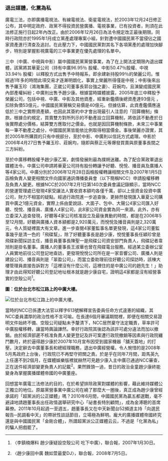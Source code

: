 ### 退出媒體，化黨為私

廣電三法，亦即廣播電視法、有線電視法、衛星電視法，於2003年12月24日修正公布，其中明定政府、政黨不得投資民營廣播、電視事業，已有投資者，則須在此法修正施行日起2年內改正。由於2006年12月26日為法令規定改正最後期限。同時行政院亦於1995年1月成立黨產處理專案小組，針對遭中國國民黨不當侵佔之國家資產進行清查及追討。在此壓力下，中國國民黨對其名下各項黨產的處理加快腳步，特別是掌握影視廣電的三中事業更在優先處理的名單中。

三中（中廣、中視與中影）屬中國國民黨黨營事業，為了在上開法定期限內退出媒體，該黨將其華夏公司（持有中廣96.95％ 股權、中影50.47％股權、中視33.94％ 股權）以釋股方式出售予中時報系，即余建新持股99％的榮麗公司。惟經過1年多的時間此項交易才逐漸明朗化，事實上榮麗所得僅是中視；中影後來出售予羅玉珍（鴻海集團，正崴公司董事長郭台強之妻）、莊婉均，且演變成國民黨內部產權糾紛；中廣則出售予趙少康。根據當時媒體披露，2005年底三中釋股予榮麗公司，包括中視、中廣、中影及其他資產，經重新鑑價後總資產達93億元 ，扣除負債53億元，中國國民黨聲稱交易價是40億元。但據估算，此資產鑑價應遠低於三中之實際資產額，也因此其簽約中才會出現最引人注意的「回算機制」條款。根據合約規定，買賣雙方對所列示的不動產設立回算機制，將依該不動產於日後實際處分價格，結算雙方應取付之價金。也就是因回算機制條款，未來三中事業每一筆不動產之處分，中國國民黨皆能依比例取得相當價金。事後榮麗亦證實，其於2005年所購買的只有中視部分，至於中影、中廣則以信託方式處理。中影於2006年4月27日售予羅玉珍、莊婉均，隨即與蔡正元等爆發買賣與原董事長間之三方糾紛。

至於中廣移轉股權予趙少康乙案，劇情發展則最為撲朔迷離。為了配合黨政軍退出媒體法令，中廣公司申請將華夏公司持有股份轉讓予好聽、悅悅、播音員及廣播人等4家公司。中廣分別於2006年12月28日函檢股權轉讓相關文件及2007年1月5日函檢負責人變更相關文件向國家通訊傳播委員會（以下簡稱NCC）申請股權移轉及負責人變更。根據NCC於2007年2月1日第140次委員會議記錄顯示，當時NCC的營運管理處已發現4家受讓法人實收資本額均各僅千萬，卻以上億資金投資中廣公司，財力不相當的疑點。經過行政院進一步追查後，更赫然發現匯入華夏公司購買中廣之1億元資金，實際上係由愛說話、大面子、包中、大聲公4家公司匯入好聽、悅悅、播音員、廣播人4家公司，此8家公司資金實為同一來源。此外，亦有立委深入追查發現，好聽等4家公司核准設立及最後異動的時間，都是在2006年5至12月間，好聽與廣播人資本額都是2,920萬元，而悅悅及播音員則是2,320萬元，令人質疑裡面大有文章。進一步查閱4家董監事名單更發現，這4家公司董監事幾乎是清一色的「飛碟幫」，除了好聽董事長是趙少康，悅悅董事長任穎珍曾是飛碟新聞採訪主任，播音員董事長陳聖一是飛碟公司資安部門負責人，飛碟記者韋旭則是掛名董事。廣播人的董事長王淑華也曾在飛碟電台服務。經過某立委辦公室人員實地前往公司登記地查訪，更發現悅悅公司所在是一家音響公司、廣播人則是建設公司、播音員則是「翠盈公司」，而當立委助理前往好聽公司探訪時，該棟大樓管理員直接告訴對方「這裡沒有什麼公司，這裡住的是中廣公司的趙先生！」助理才由此得知好聽公司登記地址根本就是趙少康自宅，證明這4家都是沒有經營事實的空殼公司<sup>1</sup>。

**圖：位於台北市松江路上的中廣大樓。**

![位於台北市松江路上的中廣大樓。](http://billy3321.github.io/kmt/decipher_kmt_property/images/p146.jpg "位於台北市松江路上的中廣大樓。")

當時的NCC已係遭大法官以釋字613號解釋宣告委員任命方式違憲的組織，其NCC委員濃厚的政治性格不言可喻。在長達6個月審議期間裡，即便在相關交易證明文件始終不備、空殼公司疑點未予釐清下，NCC居然棄守法定職責，草率許可中廣股權移轉，讓當時輿論譁然。幸好行政院其後認為該許可處分違法而加以撤銷。由於經濟部遲不核准負責人變更登記及許可案遭行政院撤銷等因素與行政院纏鬥數月，終於逼得趙少康於2007年10月宣布因受到國家機器「舖天蓋地」的打壓，決定辭去中廣董事長和總經理職務，退出中廣經營權。令人惋惜的是2008年5月馬政府上台後，行政院已不再堅守把關之責。於是乎在同年7月間，距馬英九上任還不到2個月，在媒體娛樂版裡就赫然可見趙少康入主中廣已通過NCC審查，正在送件經濟部變更負責人的記載<sup>2</sup>。果然鋒頭一過，昔日的政治金童趙少康終能變身為掌握廣播媒體帝國的中廣董座。

回想當年廣電三法修法的目的，在於希望排除政黨對媒體的影響，藉此維持媒體公正獨立的地位。原屬黨營事業中廣公司在繞了那麼大一圈後，真正成為趙少康曾經承諾的「超黨派的公正媒體」嗎？2010年6月間，中國國民黨為贏五都選戰，毫不避諱地請趙董事長出任政情選舉研究中心「祕書長特別顧問」，成為金溥聰的首席幕僚。2011年10月起週一至週五，趙董事長又在中天新聞台52頻道主持「向選民報告─民調看中天」的帶狀性談話節目，立場極為鮮明。龐大的廣播媒體帝國終究還是與中國國民黨「金剛合體」，所謂超黨派公正媒體云云，不過是「化黨為私」的騙人把戲罷了。

---

1. 〈李鎮楠爆料 趙少康疑設空殼公司 吃下中廣〉，聯合報，2007年1月30日。

2. 〈趙少康回中廣 魏如萱最愛DJ〉，聯合報，2008年7月5日。

